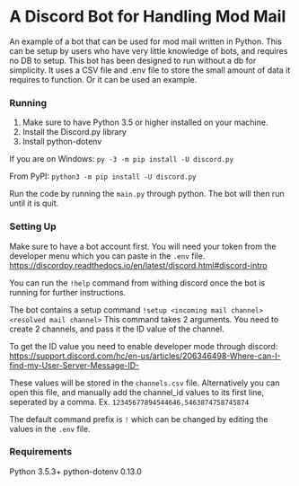 # A Discord Bot for Handling Mod Mail

An example of a bot that can be used for mod mail written in Python. This can be setup by users who have very little knowledge of bots, and requires no DB to setup. This bot has been designed to run without a db for simplicity. It uses a CSV file and .env file to store the small amount of data it requires to function. Or it can be used an example.

### Running
1. Make sure to have Python 3.5 or higher installed on your machine.
2. Install the Discord.py library
3. Install python-dotenv

If you are on Windows: ``py -3 -m pip install -U discord.py``

From PyPI: ``python3 -m pip install -U discord.py``

Run the code by running the `main.py` through python. The bot will then run until it is quit.

### Setting Up
Make sure to have a bot account first. You will need your token from the developer menu which you can paste in the `.env` file. https://discordpy.readthedocs.io/en/latest/discord.html#discord-intro

You can run the `!help` command from withing discord once the bot is running for further instructions.

The bot contains a setup command `!setup <incoming mail channel> <resolved mail channel>`
This command takes 2 arguments. You need to create 2 channels, and pass it the ID value of the channel.

To get the ID value you need to enable developer mode through discord: https://support.discord.com/hc/en-us/articles/206346498-Where-can-I-find-my-User-Server-Message-ID-

These values will be stored in the `channels.csv` file. Alternatively you can open this file, and manually
add the channel_id values to its first line, seperated by a comma. Ex. `12345677894544646,5463874758745874`

The default command prefix is `!` which can be changed by editing the values in the `.env` file.

### Requirements
Python 3.5.3+
python-dotenv 0.13.0 
